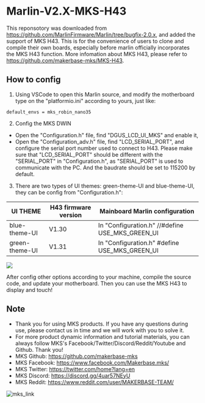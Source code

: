 # Marlin-V2.X-MKS-H43
This reponsotory was downloaded from https://github.com/MarlinFirmware/Marlin/tree/bugfix-2.0.x, and added the support of MKS H43. This is for the convenience of users to clone and compile their own boards, especially before marlin officially incorporates the MKS H43 function. More infomation about MKS H43, please refer to https://github.com/makerbase-mks/MKS-H43.

## How to config
1. Using VSCode to open this Marlin source, and modify the motherboard type on the "platformio.ini" according to yours, just like:
```
default_envs = mks_robin_nano35
```
2. Config the MKS DWIN
- Open the "Configuration.h" file, find "DGUS_LCD_UI_MKS" and enable it,
- Open the "Configuration_adv.h" file, find "LCD_SERIAL_PORT", and configure the serial port number used to connect to H43. Please make sure that "LCD_SERIAL_PORT" should be different with the "SERIAL_PORT" in "Configuration.h", as "SERIAL_PORT" is used to communicate with the PC. And the baudrate should be set to 115200 by default.

3. There are two types of UI themes: green-theme-UI and blue-theme-UI, they can be config from "Configuration.h":

| UI THEME | H43 firmware version | Mainboard Marlin configuration |
| ------ | ------ | ------ |
| blue-theme-UI | V1.30 | In "Configuration.h" //#define USE_MKS_GREEN_UI |
| green-theme-UI  | V1.31 | In "Configuration.h" #define USE_MKS_GREEN_UI |

![](https://github.com/makerbase-mks/MKS-H43/blob/main/Images/BLUE_GREEN.png)


After config other options according to your machine, compile the source code, and update your motherboard. Then you can use the MKS H43 to display and touch!


## Note
- Thank you for using MKS products. If you have any questions during use, please contact us in time and we will work with you to solve it.
- For more product dynamic information and tutorial materials, you can always follow MKS's Facebook/Twitter/Discord/Reddit/Youtube and Github. Thank you!
- MKS Github: https://github.com/makerbase-mks  
- MKS Facebook: https://www.facebook.com/Makerbase.mks/  
- MKS Twitter: https://twitter.com/home?lang=en  
- MKS Discord: https://discord.gg/4uar57NEyU
- MKS Reddit: https://www.reddit.com/user/MAKERBASE-TEAM/ 

![mks_link](https://user-images.githubusercontent.com/12979070/149612087-01c6384c-beed-4d39-b0ba-d137c0cb7d31.png)

